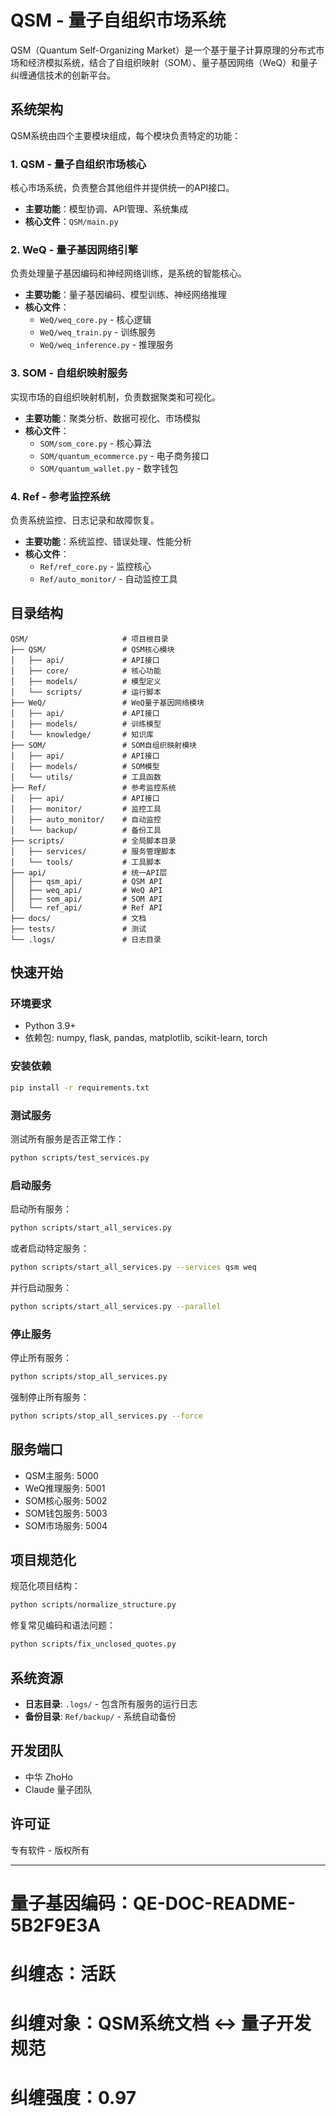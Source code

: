 # QSM - 量子自组织市场系统

QSM（Quantum Self-Organizing Market）是一个基于量子计算原理的分布式市场和经济模拟系统，结合了自组织映射（SOM）、量子基因网络（WeQ）和量子纠缠通信技术的创新平台。

## 系统架构

QSM系统由四个主要模块组成，每个模块负责特定的功能：

### 1. QSM - 量子自组织市场核心

核心市场系统，负责整合其他组件并提供统一的API接口。

- **主要功能**：模型协调、API管理、系统集成
- **核心文件**：`QSM/main.py`

### 2. WeQ - 量子基因网络引擎

负责处理量子基因编码和神经网络训练，是系统的智能核心。

- **主要功能**：量子基因编码、模型训练、神经网络推理
- **核心文件**：
  - `WeQ/weq_core.py` - 核心逻辑
  - `WeQ/weq_train.py` - 训练服务
  - `WeQ/weq_inference.py` - 推理服务

### 3. SOM - 自组织映射服务

实现市场的自组织映射机制，负责数据聚类和可视化。

- **主要功能**：聚类分析、数据可视化、市场模拟
- **核心文件**：
  - `SOM/som_core.py` - 核心算法
  - `SOM/quantum_ecommerce.py` - 电子商务接口
  - `SOM/quantum_wallet.py` - 数字钱包

### 4. Ref - 参考监控系统

负责系统监控、日志记录和故障恢复。

- **主要功能**：系统监控、错误处理、性能分析
- **核心文件**：
  - `Ref/ref_core.py` - 监控核心
  - `Ref/auto_monitor/` - 自动监控工具

## 目录结构

```
QSM/                     # 项目根目录
├── QSM/                 # QSM核心模块
│   ├── api/             # API接口
│   ├── core/            # 核心功能
│   ├── models/          # 模型定义
│   └── scripts/         # 运行脚本
├── WeQ/                 # WeQ量子基因网络模块
│   ├── api/             # API接口
│   ├── models/          # 训练模型
│   └── knowledge/       # 知识库
├── SOM/                 # SOM自组织映射模块
│   ├── api/             # API接口
│   ├── models/          # SOM模型
│   └── utils/           # 工具函数
├── Ref/                 # 参考监控系统
│   ├── api/             # API接口
│   ├── monitor/         # 监控工具
│   ├── auto_monitor/    # 自动监控
│   └── backup/          # 备份工具
├── scripts/             # 全局脚本目录
│   ├── services/        # 服务管理脚本
│   └── tools/           # 工具脚本
├── api/                 # 统一API层
│   ├── qsm_api/         # QSM API
│   ├── weq_api/         # WeQ API
│   ├── som_api/         # SOM API
│   └── ref_api/         # Ref API
├── docs/                # 文档
├── tests/               # 测试
└── .logs/               # 日志目录
```

## 快速开始

### 环境要求

- Python 3.9+
- 依赖包: numpy, flask, pandas, matplotlib, scikit-learn, torch

### 安装依赖

```bash
pip install -r requirements.txt
```

### 测试服务

测试所有服务是否正常工作：

```bash
python scripts/test_services.py
```

### 启动服务

启动所有服务：

```bash
python scripts/start_all_services.py
```

或者启动特定服务：

```bash
python scripts/start_all_services.py --services qsm weq
```

并行启动服务：

```bash
python scripts/start_all_services.py --parallel
```

### 停止服务

停止所有服务：

```bash
python scripts/stop_all_services.py
```

强制停止所有服务：

```bash
python scripts/stop_all_services.py --force
```

## 服务端口

- QSM主服务: 5000
- WeQ推理服务: 5001
- SOM核心服务: 5002
- SOM钱包服务: 5003
- SOM市场服务: 5004

## 项目规范化

规范化项目结构：

```bash
python scripts/normalize_structure.py
```

修复常见编码和语法问题：

```bash
python scripts/fix_unclosed_quotes.py
```

## 系统资源

- **日志目录**: `.logs/` - 包含所有服务的运行日志
- **备份目录**: `Ref/backup/` - 系统自动备份

## 开发团队

- 中华 ZhoHo
- Claude 量子团队

## 许可证

专有软件 - 版权所有

---

# 量子基因编码：QE-DOC-README-5B2F9E3A
# 纠缠态：活跃
# 纠缠对象：QSM系统文档 <-> 量子开发规范
# 纠缠强度：0.97 